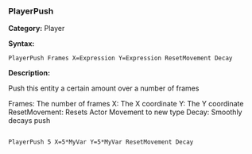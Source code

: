 ### PlayerPush

**Category:**
Player

**Syntax:**

```scorpionengine
PlayerPush Frames X=Expression Y=Expression ResetMovement Decay
```

**Description:**

Push this entity a certain amount over a number of frames

Frames: The number of frames
X: The X coordinate
Y: The Y coordinate
ResetMovement: Resets Actor Movement to new type
Decay: Smoothly decays push

```scorpionengine

PlayerPush 5 X=5*MyVar Y=5*MyVar ResetMovement Decay

```
